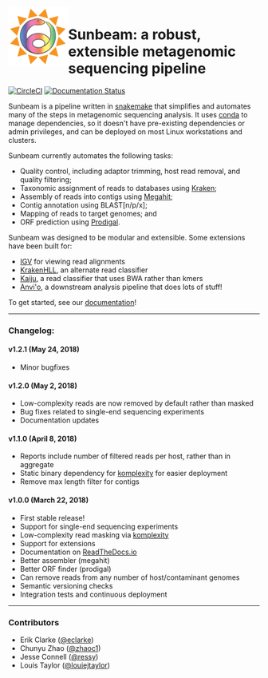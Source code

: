 <img src="docs/images/sunbeam_logo.gif" width=120, height=120 align="left" />

# Sunbeam: a robust, extensible metagenomic sequencing pipeline 

[![CircleCI](https://circleci.com/gh/sunbeam-labs/sunbeam/tree/dev.svg?style=shield)](https://circleci.com/gh/sunbeam-labs/sunbeam/tree/dev) [![Documentation Status](https://readthedocs.org/projects/sunbeam/badge/?version=latest)](http://sunbeam.readthedocs.io/en/latest/?badge=latest)


Sunbeam is a pipeline written in [snakemake](http://snakemake.readthedocs.io)
that simplifies and automates many of the steps in metagenomic sequencing
analysis. It uses [conda](http://conda.io) to manage dependencies, so it
doesn't have pre-existing dependencies or admin privileges, and can be deployed
on most Linux workstations and clusters.

Sunbeam currently automates the following tasks:

* Quality control, including adaptor trimming, host read removal, and quality
  filtering;
* Taxonomic assignment of reads to databases using [Kraken](https://github.com/DerrickWood/kraken);
* Assembly of reads into contigs using [Megahit](https://github.com/voutcn/megahit);
* Contig annotation using BLAST[n/p/x];
* Mapping of reads to target genomes; and
* ORF prediction using [Prodigal](https://github.com/hyattpd/Prodigal).

Sunbeam was designed to be modular and extensible. Some extensions have been built for:

- [IGV](https://github.com/sunbeam-labs/sbx_igv) for viewing read alignments
- [KrakenHLL](https://github.com/zhaoc1/sbx_krakenhll), an alternate read classifier
- [Kaiju](https://github.com/sunbeam-labs/sbx_kaiju), a read classifier that uses BWA rather than kmers
- [Anvi'o](https://github.com/sunbeam-labs/sbx_anvio), a downstream analysis pipeline that does lots of stuff!

To get started, see our [documentation](http://sunbeam.readthedocs.io)!


------

### Changelog:

#### v1.2.1 (May 24, 2018)

 - Minor bugfixes

#### v1.2.0 (May 2, 2018)

 - Low-complexity reads are now removed by default rather than masked
 - Bug fixes related to single-end sequencing experiments
 - Documentation updates
 
#### v1.1.0 (April 8, 2018)

 - Reports include number of filtered reads per host, rather than in aggregate
 - Static binary dependency for [komplexity](https://github.com/eclarke/komplexity) for easier deployment
 - Remove max length filter for contigs
 
#### v1.0.0 (March 22, 2018)

 - First stable release!
 - Support for single-end sequencing experiments
 - Low-complexity read masking via [komplexity](https://github.com/eclarke/komplexity)
 - Support for extensions
 - Documentation on [ReadTheDocs.io](http://sunbeam.readthedocs.io)
 - Better assembler (megahit)
 - Better ORF finder (prodigal)
 - Can remove reads from any number of host/contaminant genomes
 - Semantic versioning checks
 - Integration tests and continuous deployment

-------

### Contributors

- Erik Clarke ([@eclarke](https://github.com/eclarke))
- Chunyu Zhao ([@zhaoc1](https://github.com/zhaoc1))
- Jesse Connell ([@ressy](https://github.com/ressy))
- Louis Taylor ([@louiejtaylor](https://github.com/louiejtaylor))


